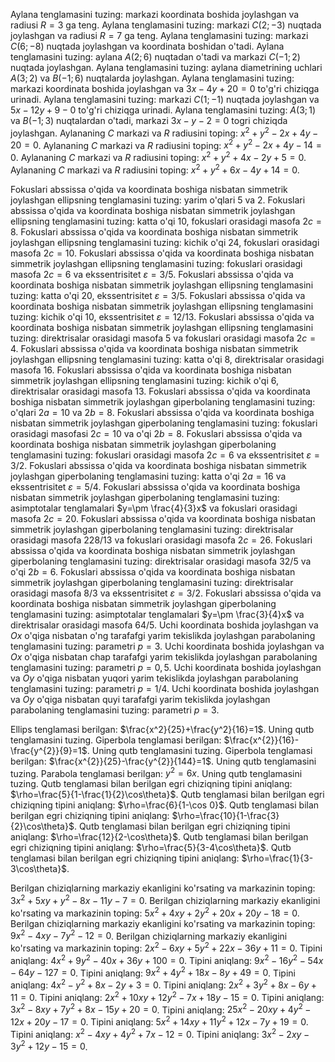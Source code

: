 Aylana tenglamasini tuzing: markazi koordinata boshida joylashgan va radiusi $R=3$ ga teng.
Aylana tenglamasini tuzing: markazi $C(2;-3)$ nuqtada joylashgan va radiusi $R=7$ ga teng.
Aylana tenglamasini tuzing: markazi $C(6;-8)$ nuqtada joylashgan va koordinata boshidan o'tadi.
Aylana tenglamasini tuzing: aylana $A(2;6)$ nuqtadan o'tadi va markazi $C(-1;2)$ nuqtada joylashgan.
Aylana tenglamasini tuzing: aylana diametrining uchlari $A(3;2)$ va $B(-1;6)$ nuqtalarda joylashgan.
Aylana tenglamasini tuzing: markazi koordinata boshida joylashgan va $3x-4y+20=0$ to'g'ri chiziqga urinadi.
Aylana tenglamasini tuzing: markazi $C(1;-1)$ nuqtada joylashgan va $5x-12y+9-0$ to'g'ri chiziqga urinadi.
Aylana tenglamasini tuzing: $A(3;1)$ va $B(-1;3)$ nuqtalardan o'tadi, markazi $3x-y-2=0$ togri chiziqda joylashgan.
Aylananing $C$ markazi va $R$ radiusini toping: $x^2+y^2-2x+4y-20=0$.
Aylananing $C$ markazi va $R$ radiusini toping: $x^2+y^2-2x+4y-14=0$.
Aylananing $C$ markazi va $R$ radiusini toping: $x^2+y^2+4x-2y+5=0$.
Aylananing $C$ markazi va $R$ radiusini toping: $x^2+y^2+6x-4y+14=0$.

Fokuslari abssissa o'qida va koordinata boshiga nisbatan simmetrik joylashgan ellipsning tenglamasini tuzing: yarim o'qlari 5 va 2.
Fokuslari abssissa o'qida va koordinata boshiga nisbatan simmetrik joylashgan ellipsning tenglamasini tuzing: katta o'qi $10$, fokuslari orasidagi masofa $2c=8$.
Fokuslari abssissa o'qida va koordinata boshiga nisbatan simmetrik joylashgan ellipsning tenglamasini tuzing: kichik o'qi $24$, fokuslari orasidagi masofa $2c=10$.
Fokuslari abssissa o'qida va koordinata boshiga nisbatan simmetrik joylashgan ellipsning tenglamasini tuzing: fokuslari orasidagi masofa $2c=6$ va ekssentrisitet $\varepsilon=3/5$.
Fokuslari abssissa o'qida va koordinata boshiga nisbatan simmetrik joylashgan ellipsning tenglamasini tuzing: katta o'qi $20$, ekssentrisitet $\varepsilon=3/5$.
Fokuslari abssissa o'qida va koordinata boshiga nisbatan simmetrik joylashgan ellipsning tenglamasini tuzing: kichik o'qi $10$, ekssentrisitet $\varepsilon=12/13$.
Fokuslari abssissa o'qida va koordinata boshiga nisbatan simmetrik joylashgan ellipsning tenglamasini tuzing: direktrisalar orasidagi masofa $5$ va fokuslari orasidagi masofa $2c=4$.
Fokuslari abssissa o'qida va koordinata boshiga nisbatan simmetrik joylashgan ellipsning tenglamasini tuzing: katta o'qi $8$, direktrisalar orasidagi masofa $16$.
Fokuslari abssissa o'qida va koordinata boshiga nisbatan simmetrik joylashgan ellipsning tenglamasini tuzing: kichik o'qi $6$, direktrisalar orasidagi masofa $13$.
Fokuslari abssissa o'qida va koordinata boshiga nisbatan simmetrik joylashgan giperbolaning tenglamasini tuzing: o'qlari $2a=10$ va $2b=8$.
Fokuslari abssissa o'qida va koordinata boshiga nisbatan simmetrik joylashgan giperbolaning tenglamasini tuzing: fokuslari orasidagi masofasi $2c=10$ va o'qi $2b=8$.
Fokuslari abssissa o'qida va koordinata boshiga nisbatan simmetrik joylashgan giperbolaning tenglamasini tuzing: fokuslari orasidagi masofa $2c=6$ va ekssentrisitet $\varepsilon=3/2$.
Fokuslari abssissa o'qida va koordinata boshiga nisbatan simmetrik joylashgan giperbolaning tenglamasini tuzing: katta o'qi $2a=16$ va ekssentrisitet $\varepsilon=5/4$.
Fokuslari abssissa o'qida va koordinata boshiga nisbatan simmetrik joylashgan giperbolaning tenglamasini tuzing: asimptotalar tenglamalari $y=\pm \frac{4}{3}x$ va fokuslari orasidagi masofa $2c=20$.
Fokuslari abssissa o'qida va koordinata boshiga nisbatan simmetrik joylashgan giperbolaning tenglamasini tuzing: direktrisalar orasidagi masofa $228/13$ va fokuslari orasidagi masofa $2c=26$.
Fokuslari abssissa o'qida va koordinata boshiga nisbatan simmetrik joylashgan giperbolaning tenglamasini tuzing: direktrisalar orasidagi masofa $32/5$ va o'qi $2b=6$.
Fokuslari abssissa o'qida va koordinata boshiga nisbatan simmetrik joylashgan giperbolaning tenglamasini tuzing: direktrisalar orasidagi masofa $8/3$ va ekssentrisitet $\varepsilon=3/2$.
Fokuslari abssissa o'qida va koordinata boshiga nisbatan simmetrik joylashgan giperbolaning tenglamasini tuzing: asimptotalar tenglamalari $y=\pm \frac{3}{4}x$ va direktrisalar orasidagi masofa $64/5$.
Uchi koordinata boshida joylashgan va $Ox$ o'qiga nisbatan o'ng tarafafgi yarim tekislikda joylashgan parabolaning tenglamasini tuzing: parametri $p=3$.
Uchi koordinata boshida joylashgan va $Ox$ o'qiga nisbatan chap tarafafgi yarim tekislikda joylashgan parabolaning tenglamasini tuzing: parametri $p=0,5$.
Uchi koordinata boshida joylashgan va $Oy$ o'qiga nisbatan yuqori yarim tekislikda joylashgan parabolaning tenglamasini tuzing: parametri $p=1/4$.
Uchi koordinata boshida joylashgan va $Oy$ o'qiga nisbatan quyi tarafafgi yarim tekislikda joylashgan parabolaning tenglamasini tuzing: parametri $p=3$.

Ellips tenglamasi berilgan: $\frac{x^2}{25}+\frac{y^2}{16}=1$. Uning qutb tenglamasini tuzing.
Giperbola tenglamasi berilgan: $\frac{x^{2}}{16}-\frac{y^{2}}{9}=1$. Uning qutb tenglamasini tuzing.
Giperbola tenglamasi berilgan: $\frac{x^{2}}{25}-\frac{y^{2}}{144}=1$. Uning qutb tenglamasini tuzing.
Parabola tenglamasi berilgan: $y^2=6x$. Uning qutb tenglamasini tuzing.
Qutb tenglamasi bilan berilgan egri chiziqning tipini aniqlang: $\rho=\frac{5}{1-\frac{1}{2}\cos\theta}$.
Qutb tenglamasi bilan berilgan egri chiziqning tipini aniqlang: $\rho=\frac{6}{1-\cos 0}$.
Qutb tenglamasi bilan berilgan egri chiziqning tipini aniqlang: $\rho=\frac{10}{1-\frac{3}{2}\cos\theta}$.
Qutb tenglamasi bilan berilgan egri chiziqning tipini aniqlang: $\rho=\frac{12}{2-\cos\theta}$.
Qutb tenglamasi bilan berilgan egri chiziqning tipini aniqlang: $\rho=\frac{5}{3-4\cos\theta}$.
Qutb tenglamasi bilan berilgan egri chiziqning tipini aniqlang: $\rho=\frac{1}{3-3\cos\theta}$.

Berilgan chiziqlarning markaziy ekanligini ko'rsating va markazinin toping: $3x^{2}+5xy+y^{2}-8x-11y-7=0$.
Berilgan chiziqlarning markaziy ekanligini ko'rsating va markazinin toping: $5x^{2}+4xy+2y^{2}+20x+20y-18=0$.
Berilgan chiziqlarning markaziy ekanligini ko'rsating va markazinin toping: $9x^{2}-4xy-7y^{2}-12=0$.
Berilgan chiziqlarning markaziy ekanligini ko'rsating va markazinin toping: $2x^{2}-6xy+5y^{2}+22x-36y+11=0$.
Tipini aniqlang: $4x^2+9y^2-40x+36y+100=0$.
Tipini aniqlang: $9x^{2}-16y^{2}-54x-64y-127=0$.
Tipini aniqlang: $9x^{2}+4y^{2}+18x-8y+49=0$.
Tipini aniqlang: $4x^{2}-y^{2}+8x-2y+3=0$.
Tipini aniqlang: $2x^{2}+3y^{2}+8x-6y+11=0$.
Tipini aniqlang: $2x^{2}+10xy+12y^{2}-7x+18y-15=0$.
Tipini aniqlang: $3x^{2}-8xy+7y^{2}+8x-15y+20=0$.
Tipini aniqlang: $25x^{2}-20xy+4y^{2}-12x+20y-17=0$.
Tipini aniqlang: $5x^{2}+14xy+11y^{2}+12x-7y+19=0$.
Tipini aniqlang: $x^{2}-4xy+4y^{2}+7x-12=0$.
Tipini aniqlang: $3x^{2}-2xy-3y^{2}+12y-15=0$.
